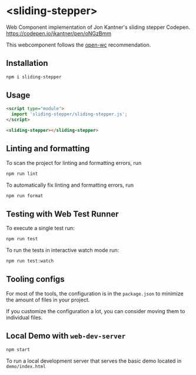 # \<sliding-stepper>

Web Component implementation of Jon Kantner's sliding stepper Codepen. https://codepen.io/jkantner/pen/oNGzBmm

This webcomponent follows the [open-wc](https://github.com/open-wc/open-wc) recommendation.

## Installation

```bash
npm i sliding-stepper
```

## Usage

```html
<script type="module">
  import 'sliding-stepper/sliding-stepper.js';
</script>

<sliding-stepper></sliding-stepper>
```

## Linting and formatting

To scan the project for linting and formatting errors, run

```bash
npm run lint
```

To automatically fix linting and formatting errors, run

```bash
npm run format
```

## Testing with Web Test Runner

To execute a single test run:

```bash
npm run test
```

To run the tests in interactive watch mode run:

```bash
npm run test:watch
```


## Tooling configs

For most of the tools, the configuration is in the `package.json` to minimize the amount of files in your project.

If you customize the configuration a lot, you can consider moving them to individual files.

## Local Demo with `web-dev-server`

```bash
npm start
```

To run a local development server that serves the basic demo located in `demo/index.html`
